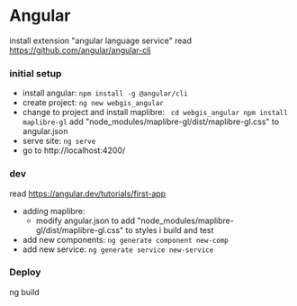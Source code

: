 # Angular
install extension "angular language service"
read https://github.com/angular/angular-cli

### initial setup
- install angular: ```npm install -g @angular/cli```
- create project: ```ng new webgis_angular```
- change to project and install maplibre: ```
    cd webgis_angular
    npm install maplibre-gl```
    add "node_modules/maplibre-gl/dist/maplibre-gl.css" to angular.json
- serve site: ```ng serve```
- go to http://localhost:4200/

### dev
read https://angular.dev/tutorials/first-app
- adding maplibre:
    - modify angular.json to add "node_modules/maplibre-gl/dist/maplibre-gl.css" to styles i build and test
- add new components: ```ng generate component new-comp```
- add new service: ```ng generate service new-service```

### Deploy
ng build